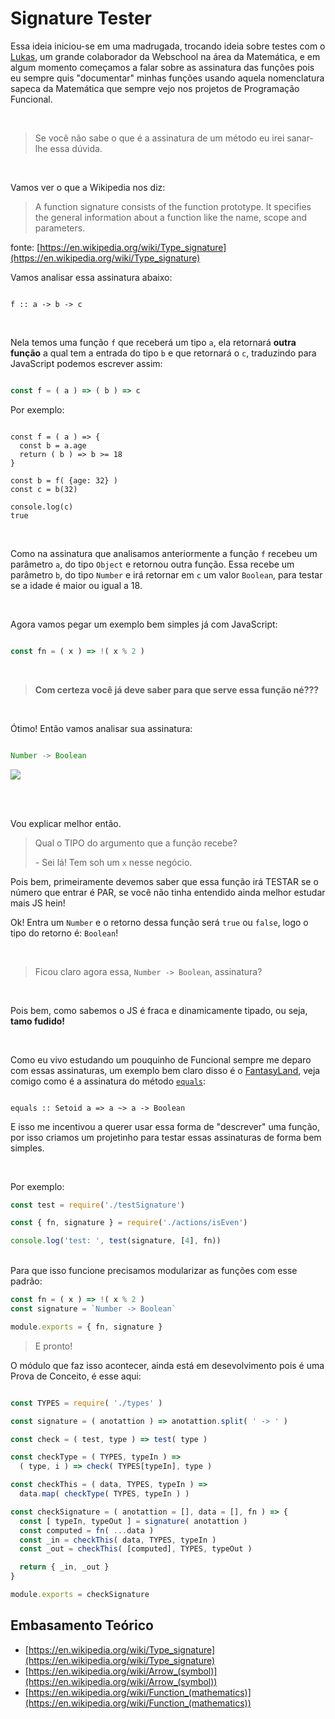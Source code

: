 # Signature Tester

Essa ideia iniciou-se em uma madrugada, trocando ideia sobre testes com o [Lukas](https://gist.github.com/lukaswilkeer/), um grande colaborador da Webschool na área da Matemática, e em algum momento começamos a falar sobre as assinatura das funções pois eu sempre quis "documentar" minhas funções usando aquela nomenclatura sapeca da Matemática que sempre vejo nos projetos de Programação Funcional.

<br>

> Se você não sabe o que é a assinatura de um método eu irei sanar-lhe essa dúvida.

<br>

Vamos ver o que a Wikipedia nos diz:

> A function signature consists of the function prototype. It specifies the general information about a function like the name, scope and parameters.

fonte: [https://en.wikipedia.org/wiki/Type_signature](https://en.wikipedia.org/wiki/Type_signature)
<br>


Vamos analisar essa assinatura abaixo:

```

f :: a -> b -> c

```


<br>

Nela temos uma função `f` que receberá um tipo `a`, ela retornará **outra função** a qual tem a entrada do tipo `b` e que retornará o `c`, traduzindo para JavaScript podemos escrever assim:

```js

const f = ( a ) => ( b ) => c

```


Por exemplo:


```

const f = ( a ) => {
  const b = a.age  
  return ( b ) => b >= 18
}

const b = f( {age: 32} )
const c = b(32)

console.log(c)
true

```

<br>

Como na assinatura que analisamos anteriormente a função `f` recebeu um parâmetro `a`, do tipo `Object` e retornou outra função. Essa recebe um parâmetro `b`, do tipo `Number` e irá retornar em `c` um valor `Boolean`, para testar se a idade é maior ou igual a 18. 

<br>

Agora vamos pegar um exemplo bem simples já com JavaScript:

```js

const fn = ( x ) => !( x % 2 )

```

<br>

>**Com certeza você já deve saber para que serve essa função né???**

<br>

Ótimo! Então vamos analisar sua assinatura:


```js

Number -> Boolean

```


![](http://m.memegen.com/opeo40.jpg)

<br>
<br>

Vou explicar melhor então.

> Qual o TIPO do argumento que a função recebe?
> 
> \- Sei lá! Tem soh um `x` nesse negócio.


Pois bem, primeiramente devemos saber que essa função irá TESTAR se o número que entrar é PAR, se você não tinha entendido ainda melhor estudar mais JS hein!

Ok! Entra um `Number` e o retorno dessa função será `true` ou `false`, logo o tipo do retorno é: `Boolean`!

<br>

>Ficou claro agora essa, `Number -> Boolean`, assinatura? 

<br>

Pois bem, como sabemos o JS é fraca e dinamicamente tipado, ou seja, **tamo fudido!**

<br>

Como eu vivo estudando um pouquinho de Funcional sempre me deparo com essas assinaturas, um exemplo bem claro disso é o [FantasyLand](https://github.com/fantasyland/fantasy-land), veja comigo como é a assinatura do método [`equals`](https://github.com/fantasyland/fantasy-land#equals-method):

```

equals :: Setoid a => a ~> a -> Boolean

```


E isso me incentivou a querer usar essa forma de "descrever" uma função, por isso criamos um projetinho para testar essas assinaturas de forma bem simples.

<br>

Por exemplo:

```js
const test = require('./testSignature')

const { fn, signature } = require('./actions/isEven')

console.log('test: ', test(signature, [4], fn))
```

<br>
Para que isso funcione precisamos modularizar as funções com esse padrão:
<br>

```js
const fn = ( x ) => !( x % 2 )
const signature = `Number -> Boolean`

module.exports = { fn, signature }
```


> E pronto! 


O módulo que faz isso acontecer, ainda está em desevolvimento pois é uma Prova de Conceito, é esse aqui:

```js

const TYPES = require( './types' )

const signature = ( anotattion ) => anotattion.split( ' -> ' )

const check = ( test, type ) => test( type )

const checkType = ( TYPES, typeIn ) => 
  ( type, i ) => check( TYPES[typeIn], type )

const checkThis = ( data, TYPES, typeIn ) => 
  data.map( checkType( TYPES, typeIn ) )

const checkSignature = ( anotattion = [], data = [], fn ) => {
  const [ typeIn, typeOut ] = signature( anotattion )
  const computed = fn( ...data )
  const _in = checkThis( data, TYPES, typeIn )
  const _out = checkThis( [computed], TYPES, typeOut )

  return { _in, _out }
}

module.exports = checkSignature

```

## Embasamento Teórico

- [https://en.wikipedia.org/wiki/Type_signature](https://en.wikipedia.org/wiki/Type_signature)
- [https://en.wikipedia.org/wiki/Arrow_(symbol)](https://en.wikipedia.org/wiki/Arrow_(symbol))
- [https://en.wikipedia.org/wiki/Function_(mathematics)](https://en.wikipedia.org/wiki/Function_(mathematics))



